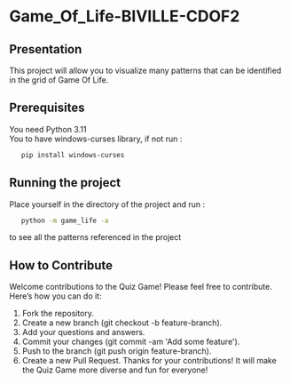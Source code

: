 ﻿# Game_Of_Life-BIVILLE-CDOF2
 ## Presentation
 This project will allow you to visualize many patterns that can be identified in the grid of Game Of Life.
 ## Prerequisites
 You need Python 3.11  
 You to have windows-curses library, if not run :
 ```bash
    pip install windows-curses
 ```
## Running the project
 Place yourself in the directory of the project and run :
 ```bash
    python -m game_life -a
 ```
 to see all the patterns referenced in the project

## How to Contribute
Welcome contributions to the Quiz Game! Please feel free to contribute. Here’s how you can do it:

1. Fork the repository.
2. Create a new branch (git checkout -b feature-branch).
3. Add your questions and answers.
4. Commit your changes (git commit -am 'Add some feature').
5. Push to the branch (git push origin feature-branch).
6. Create a new Pull Request.
Thanks for your contributions! It will make the Quiz Game more diverse and fun for everyone!
